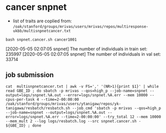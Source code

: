 # cancer snpnet

- list of traits are coplied from: `/oak/stanford/groups/mrivas/users/mrivas/repos/multiresponse-ukbb/multisnpnetcancer.txt`

```{bash}
bash snpnet.cancer.sh cancer1001
```

[2020-05-05 02:07:05 snpnet] The number of individuals in train set: 235997
[2020-05-05 02:07:05 snpnet] The number of individuals in val set: 33714

## job submission


```{bash}
cat  multisnpnetcancer.txt | awk -v FS=',' '(NR>1){print $1}' | while read GBE_ID ; do sbatch -p mrivas --qos=high_p --job-name=snpnet --output=logs/snpnet.%A.out --error=logs/snpnet.%A.err --mem 10000 --cpus-per-task 4 --time=2-00:00:00  /oak/stanford/groups/mrivas/users/ytanigaw/repos/yk-tanigawa/resbatch/resbatch.sh --job_cmd 'sbatch -p mrivas --qos=high_p --job-name=snpnet --output=logs/snpnet.%A.out --error=logs/snpnet.%A.err --time=2-00:00:00' --try_total 12 --mem 10000 --mem_mult 2 --log logs/resbatch.log --src snpnet.cancer.sh - ${GBE_ID} ; done
```
